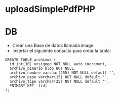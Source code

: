 # uploadSimplePdfPHP

# DB
- Crear una Base de datos llamada image
- Insertar el siguiente consulta para crear la tabla:
```
CREATE TABLE archivos (
  id int(10) unsigned NOT NULL auto_increment,
  archivo_binario blob NOT NULL,
  archivo_nombre varchar(255) NOT NULL default '',
  archivo_peso varchar(15) NOT NULL default '',
  archivo_tipo varchar(25) NOT NULL default '',
  PRIMARY KEY  (id)
);
```
